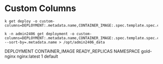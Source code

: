 # Custom Columns

```
k get deploy -o custom-columns=DEPLOYMENT:.metadata.name,CONTAINER_IMAGE:.spec.template.spec.containers[0].image,READY_REPLICAS:.spec.replicas,NAMESPACE:.metadata.namespace

k -n admin2406 get deployment -o custom-columns=DEPLOYMENT:.metadata.name,CONTAINER_IMAGE:.spec.template.spec.containers[].image,READY_REPLICAS:.status.readyReplicas,NAMESPACE:.metadata.namespace --sort-by=.metadata.name > /opt/admin2406_data
```

DEPLOYMENT CONTAINER_IMAGE READY_REPLICAS NAMESPACE
gold-nginx nginx:latest 1 default
